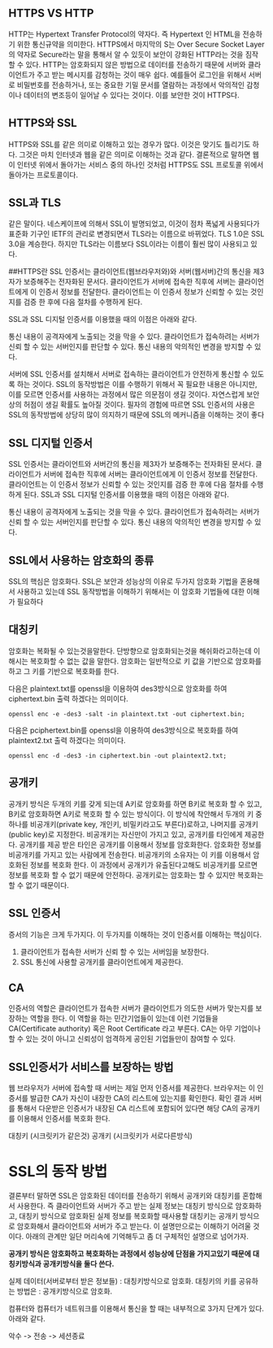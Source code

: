 
## HTTPS VS HTTP
HTTP는 Hypertext Transfer Protocol의 약자다. 즉 Hypertext 인 HTML을 전송하기 위한 통신규약을 의미한다. HTTPS에서 마지막의 S는 Over Secure Socket Layer의 약자로 Secure라는 말을 통해서 알 수 있듯이 보안이 강화된 HTTP라는 것을 짐작할 수 있다. HTTP는 암호화되지 않은 방법으로 데이터를 전송하기 때문에 서버와 클라이언트가 주고 받는 메시지를 감청하는 것이 매우 쉽다. 예를들어 로그인을 위해서 서버로 비밀번호를 전송하거나, 또는 중요한 기밀 문서를 열람하는 과정에서 악의적인 감청이나 데이터의 변조등이 일어날 수 있다는 것이다. 이를 보안한 것이 HTTPS다.


## HTTPS와 SSL
HTTPS와 SSL를 같은 의미로 이해하고 있는 경우가 많다. 이것은 맞기도 틀리기도 하다. 그것은 마치 인터넷과 웹을 같은 의미로 이해하는 것과 같다. 결론적으로 말하면 웹이 인터넷 위에서 돌아가는 서비스 중의 하나인 것처럼 HTTPS도 SSL 프로토콜 위에서 돌아가는 프로토콜이다.

## SSL과 TLS
같은 말이다. 네스케이프에 의해서 SSL이 발명되었고, 이것이 점차 폭넓게 사용되다가 표준화 기구인 IETF의 관리로 변경되면서 TLS라는 이름으로 바뀌었다. TLS 1.0은 SSL 3.0을 계승한다. 하지만 TLS라는 이름보다 SSL이라는 이름이 훨씬 많이 사용되고 있다.

##HTTPS란
SSL 인증서는 클라이언트(웹브라우저와)와 서버(웹서버)간의 통신을 제3자가 보증해주는 전자화된 문서다. 클라이언트가 서버에 접속한 직후에 서버는 클라이언트에게 이 인증서 정보를 전달한다. 클라이언트는 이 인증서 정보가 신뢰할 수 있는 것인지를 검증 한 후에 다음 절차를 수행하게 된다. 


SSL과 SSL 디지털 인증서를 이용했을 때의 이점은 아래와 같다.

통신 내용이 공격자에게 노출되는 것을 막을 수 있다. 
클라이언트가 접속하려는 서버가 신뢰 할 수 있는 서버인지를 판단할 수 있다.
통신 내용의 악의적인 변경을 방지할 수 있다. 

 
 서버에 SSL 인증서를 설치해서 서버로 접속하는 클라이언트가 안전하게 통신할 수 있도록 하는 것이다. SSL의 동작방법은 이를 수행하기 위해서 꼭 필요한 내용은 아니지만, 이를 모르면 인증서를 사용하는 과정에서 많은 의문점이 생길 것이다. 자연스럽게 보안상의 허점이 생길 확률도 높아질 것이다. 필자의 경험에 따르면 SSL 인증서의 사용은 SSL의 동작방법에 상당히 많이 의지하기 때문에 SSL의 메커니즘을 이해하는 것이 좋다


## SSL 디지털 인증서

SSL 인증서는 클라이언트와 서버간의 통신을 제3자가 보증해주는 전자화된 문서다. 클라이언트가 서버에 접속한 직후에 서버는 클라이언트에게 이 인증서 정보를 전달한다. 클라이언트는 이 인증서 정보가 신뢰할 수 있는 것인지를 검증 한 후에 다음 절차를 수행하게 된다. SSL과 SSL 디지털 인증서를 이용했을 때의 이점은 아래와 같다.

통신 내용이 공격자에게 노출되는 것을 막을 수 있다. 
클라이언트가 접속하려는 서버가 신뢰 할 수 있는 서버인지를 판단할 수 있다.
통신 내용의 악의적인 변경을 방지할 수 있다. 


 ## SSL에서 사용하는 암호화의 종류 



 SSL의 핵심은 암호화다. SSL은 보안과 성능상의 이유로 두가지 암호화 기법을 혼용해서 사용하고 있는데 SSL 동작방법을 이해하기 위해서는 이 암호화 기법들에 대한 이해가 필요하다

 ## 대칭키
 암호화는 복화될 수 있는것을말한다. 단방향으로 암호화되는것을 해쉬화라고하는데 이 해시는 복호화할 수 없는 값을 말한다. 암호화는 일반적으로 키 값을 기반으로 암호화를 하고 그 키를 기반으로 복호화를 한다.

다음은 plaintext.txt를 openssl을 이용하여 des3방식으로 암호화를 하여 ciphertext.bin 출력 하겠다는 의미이다.
```
openssl enc -e -des3 -salt -in plaintext.txt -out ciphertext.bin;
```
다음은 pciphertext.bin를 openssl을 이용하여 des3방식으로 복호화를 하여 plaintext2.txt  출력 하겠다는 의미이다.
```
openssl enc -d -des3 -in ciphertext.bin -out plaintext2.txt;
```

 ## 공개키

공개키 방식은 두개의 키를 갖게 되는데 A키로 암호화를 하면 B키로 복호화 할 수 있고, B키로 암호화하면 A키로 복호화 할 수 있는 방식이다. 이 방식에 착안해서 두개의 키 중 하나를 비공개키(private key, 개인키, 비밀키라고도 부른다)로하고, 나머지를 공개키(public key)로 지정한다. 비공개키는 자신만이 가지고 있고, 공개키를 타인에게 제공한다. 공개키를 제공 받은 타인은 공개키를 이용해서 정보를 암호화한다. 암호화한 정보를 비공개키를 가지고 있는 사람에게 전송한다. 비공개키의 소유자는 이 키를 이용해서 암호화된 정보를 복호화 한다. 이 과정에서 공개키가 유출된다고해도 비공개키를 모르면 정보를 복호화 할 수 없기 때문에 안전하다. 공개키로는 암호화는 할 수 있지만 복호화는 할 수 없기 때문이다.



 ## SSL 인증서
증서의 기능은 크게 두가지다. 이 두가지를 이해하는 것이 인증서를 이해하는 핵심이다.

1. 클라이언트가 접속한 서버가 신뢰 할 수 있는 서버임을 보장한다.
2. SSL 통신에 사용할 공개키를 클라이언트에게 제공한다.


## CA
인증서의 역할은 클라이언트가 접속한 서버가 클라이언트가 의도한 서버가 맞는지를 보장하는 역할을 한다. 이 역할을 하는 민간기업들이 있는데 이런 기업들을 CA(Certificate authority) 혹은 Root Certificate 라고 부른다. CA는 아무 기업이나 할 수 있는 것이 아니고 신뢰성이 엄격하게 공인된 기업들만이 참여할 수 있다. 


 ## SSL인증서가 서비스를 보장하는 방법
웹 브라우저가 서버에 접속할 때 서버는 제일 먼저 인증서를 제공한다. 브라우저는 이 인증서를 발급한 CA가 자신이 내장한 CA의 리스트에 있는지를 확인한다.  확인 결과 서버를 통해서 다운받은 인증서가 내장된 CA 리스트에 포함되어 있다면 해당 CA의 공개키를 이용해서 인증서를 복호화 한다. 

대칭키 (시크릿키가 같은것)
공개키 (시크릿키가 서로다른방식)

# SSL의 동작 방법
결론부터 말하면 SSL은 암호화된 데이터를 전송하기 위해서 공개키와 대칭키를 혼합해서 사용한다. 즉 클라이언트와 서버가 주고 받는 실제 정보는 대칭키 방식으로 암호화하고, 대칭키 방식으로 암호화된 실제 정보를 복호화할 때사용할 대칭키는 공개키 방식으로 암호화해서 클라이언트와 서버가 주고 받는다. 이 설명만으로는 이해하기 어려울 것이다. 아래의 관계만 일단 머리속에 기억해두고 좀 더 구체적인 설명으로 넘어가자.

**공개키 방식은 암호화하고 복호화하는 과정에서 성능상에 단점을 가지고있기 때문에  대칭키방식과 공개키방식을 둘다 쓴다.**

실제 데이터(서버로부터 받은 정보들) : 대칭키방식으로 암호화.
대칭키의 키를 공유하는 방법은 : 공개키방식으로 암호화.




컴퓨터와 컴퓨터가 네트워크를 이용해서 통신을 할 때는 내부적으로 3가지 단계가 있다. 아래와 같다.

악수 -> 전송 -> 세션종료
